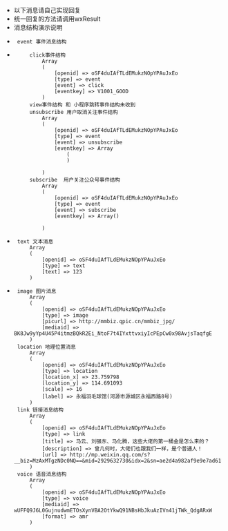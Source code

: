 * 以下消息请自己实现回复
 * 统一回复的方法请调用wxResult
 * 消息结构演示说明
 * 		event 事件消息结构
 * 			click事件结构
				Array
				(
				    [openid] => oSF4duIAfTLdEMukzNOpYPAuJxEo
				    [type] => event
				    [event] => click
				    [eventkey] => V1001_GOOD
				)
			view事件结构 和 小程序跳转事件结构未收到
			unsubscribe 用户取消关注事件结构
				Array
				(
				    [openid] => oSF4duIAfTLdEMukzNOpYPAuJxEo
				    [type] => event
				    [event] => unsubscribe
				    [eventkey] => Array
				        (
				        )

				)
			subscribe  用户关注公众号事件结构
				Array
				(
				    [openid] => oSF4duIAfTLdEMukzNOpYPAuJxEo
				    [type] => event
				    [event] => subscribe
				    [eventkey] => Array()

				)

 *  	text 文本消息
			Array
			(
			    [openid] => oSF4duIAfTLdEMukzNOpYPAuJxEo
			    [type] => text
			    [text] => 123
			)
 *  	image 图片消息
			Array
			(
			    [openid] => oSF4duIAfTLdEMukzNOpYPAuJxEo
			    [type] => image
			    [picurl] => http://mmbiz.qpic.cn/mmbiz_jpg/
			    [mediaid] => BK8Jw9yYp4U45P4itmzBQkR2Ei_NtoF7t4IYxttvxiyIcPEpCw0x98AvjsTaqfgE
			)
		location 地理位置消息
			Array
			(
			    [openid] => oSF4duIAfTLdEMukzNOpYPAuJxEo
			    [type] => location
			    [location_x] => 23.759798
			    [location_y] => 114.691093
			    [scale] => 16
			    [label] => 永福羽毛球馆(河源市源城区永福西路8号)
			)
		link 链接消息结构
			Array
			(
			    [openid] => oSF4duIAfTLdEMukzNOpYPAuJxEo
			    [type] => link
			    [title] => 马云、刘强东、马化腾，这些大佬的第一桶金是怎么来的？
			    [description] => 曾几何时，大佬们也跟我们一样，是个普通人！
			    [url] => http://mp.weixin.qq.com/s?__biz=MzAxMTgzNDc0NQ==&mid=2929632730&idx=2&sn=ae2d4a982af9e9e7ad61fb7695d01199&chksm=b0d101cc87a688daf999355f41342fd227ee61fa4ad6423c7d6c50f7dfe325dd729baa8a88aa&scene=0&xtrack=1#rd
			)
		voice 语音消息结构
			Array
			(
			    [openid] => oSF4duIAfTLdEMukzNOpYPAuJxEo
			    [type] => voice
			    [mediaid] => wUFFQ9J6L0GujnudwmETOsXynVBA2OtYkwQ91NBsHbJkuAzIVn41jTWk_QdgARxW
			    [format] => amr
			)
